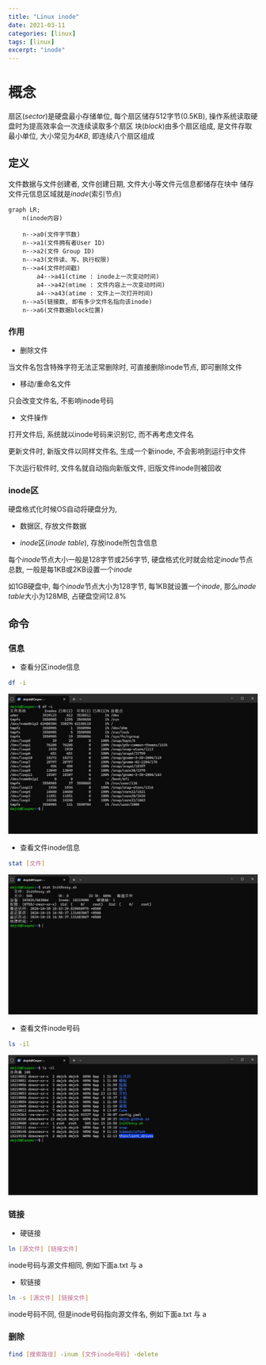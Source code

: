 ```yaml
---
title: "Linux inode"
date: 2021-03-11
categories: [linux]
tags: [linux]
excerpt: "inode"
---
```


# 概念

扇区($sector$)是硬盘最小存储单位, 每个扇区储存$512$字节(0.5KB), 操作系统读取硬盘时为提高效率会一次连续读取多个扇区
块($block$)由多个扇区组成, 是文件存取最小单位, 大小常见为$4KB$, 即连续八个扇区组成

## 定义

文件数据与文件创建者, 文件创建日期, 文件大小等文件元信息都储存在块中
储存文件元信息区域就是$inode$(索引节点)

```mermaid
graph LR;
    n(inode内容)

    n-->a0(文件字节数)
    n-->a1(文件拥有者User ID)
    n-->a2(文件 Group ID)
    n-->a3(文件读、写、执行权限)
    n-->a4(文件时间戳)
        a4-->a41(ctime : inode上一次变动时间)
        a4-->a42(mtime : 文件内容上一次变动时间)
        a4-->a43(atime : 文件上一次打开时间)
    n-->a5(链接数, 即有多少文件名指向该inode)
    n-->a6(文件数据block位置)
```

### 作用

- 删除文件

当文件名包含特殊字符无法正常删除时, 可直接删除inode节点, 即可删除文件

- 移动/重命名文件

只会改变文件名, 不影响inode号码

- 文件操作

打开文件后, 系统就以inode号码来识别它, 而不再考虑文件名

更新文件时, 新版文件以同样文件名, 生成一个新inode, 不会影响到运行中文件

下次运行软件时, 文件名就自动指向新版文件, 旧版文件inode则被回收

### inode区

硬盘格式化时候OS自动将硬盘分为,

- 数据区, 存放文件数据

- $inode$区($inode$ $table$), 存放inode所包含信息

每个$inode$节点大小一般是128字节或256字节, 硬盘格式化时就会给定$inode$节点总数, 一般是每1KB或2KB设置一个$inode$

如1GB硬盘中, 每个$inode$节点大小为128字节, 每1KB就设置一个$inode$, 那么$inode$ $table$大小为128MB, 占硬盘空间12.8\%

## 命令

### 信息

- 查看分区inode信息
  
```sh
df -i
```

![](/assets/image/20241109_164256.jpg)

- 查看文件inode信息
  
```sh
stat [文件]
```

![](/assets/image/20241109_164327.jpg)

- 查看文件inode号码
  
```sh
ls -il
```

![](/assets/image/20241109_164400.jpg)


### 链接

- 硬链接

```sh
ln [源文件] [链接文件]
```

inode号码与源文件相同, 例如下面a.txt 与 a

- 软链接

```sh
ln -s [源文件] [链接文件]
```

inode号码不同, 但是inode号码指向源文件名, 例如下面a.txt 与 a

### 删除

```sh
find [搜索路径] -inum [文件inode号码] -delete
```
